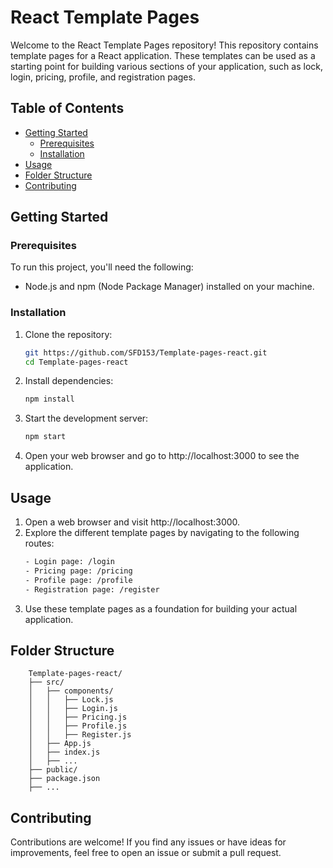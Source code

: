 # React Template Pages

Welcome to the React Template Pages repository! This repository contains template pages for a React application. These templates can be used as a starting point for building various sections of your application, such as lock, login, pricing, profile, and registration pages.

## Table of Contents

- [Getting Started](#getting-started)
  - [Prerequisites](#prerequisites)
  - [Installation](#installation)
- [Usage](#usage)
- [Folder Structure](#folder-structure)
- [Contributing](#contributing)

## Getting Started

### Prerequisites

To run this project, you'll need the following:

- Node.js and npm (Node Package Manager) installed on your machine.

### Installation

1. Clone the repository:

   ```sh
   git https://github.com/SFD153/Template-pages-react.git
   cd Template-pages-react

2. Install dependencies:

    ```sh
    npm install

3. Start the development server:

    ```sh
    npm start

4. Open your web browser and go to http://localhost:3000 to see the application.

## Usage

1. Open a web browser and visit http://localhost:3000.
2. Explore the different template pages by navigating to the following routes:
    ```sh
    - Login page: /login
    - Pricing page: /pricing
    - Profile page: /profile
    - Registration page: /register
3. Use these template pages as a foundation for building your actual application.


## Folder Structure

```
    Template-pages-react/
    ├── src/
    │   ├── components/
    │   │   ├── Lock.js
    │   │   ├── Login.js
    │   │   ├── Pricing.js
    │   │   ├── Profile.js
    │   │   ├── Register.js
    │   ├── App.js
    │   ├── index.js
    │   ├── ...
    ├── public/
    ├── package.json
    ├── ...
```

## Contributing
Contributions are welcome! If you find any issues or have ideas for improvements, feel free to open an issue or submit a pull request.
